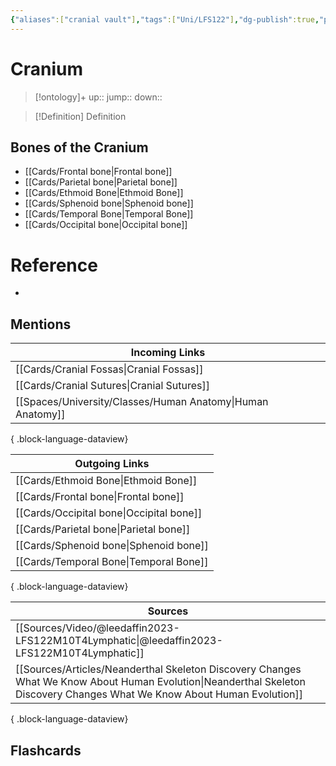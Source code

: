 ```yaml
---
{"aliases":["cranial vault"],"tags":["Uni/LFS122"],"dg-publish":true,"permalink":"/cards/cranium/","dgPassFrontmatter":true}
---
```


# Cranium

> [!ontology]+
> up:: 
> jump:: 
> down:: 

> [!Definition] Definition

## Bones of the Cranium

- [[Cards/Frontal bone\|Frontal bone]]
- [[Cards/Parietal bone\|Parietal bone]]
- [[Cards/Ethmoid Bone\|Ethmoid Bone]]
- [[Cards/Sphenoid bone\|Sphenoid bone]]
- [[Cards/Temporal Bone\|Temporal Bone]]
- [[Cards/Occipital bone\|Occipital bone]]

# Reference

- 

## Mentions

| Incoming Links                                                |
| ------------------------------------------------------------- |
| [[Cards/Cranial Fossas\|Cranial Fossas]]                   |
| [[Cards/Cranial Sutures\|Cranial Sutures]]                 |
| [[Spaces/University/Classes/Human Anatomy\|Human Anatomy]] |

{ .block-language-dataview}

| Outgoing Links                              |
| ------------------------------------------- |
| [[Cards/Ethmoid Bone\|Ethmoid Bone]]     |
| [[Cards/Frontal bone\|Frontal bone]]     |
| [[Cards/Occipital bone\|Occipital bone]] |
| [[Cards/Parietal bone\|Parietal bone]]   |
| [[Cards/Sphenoid bone\|Sphenoid bone]]   |
| [[Cards/Temporal Bone\|Temporal Bone]]   |

{ .block-language-dataview}

| Sources                                                                                                                                                                      |
| ---------------------------------------------------------------------------------------------------------------------------------------------------------------------------- |
| [[Sources/Video/@leedaffin2023-LFS122M10T4Lymphatic\|@leedaffin2023-LFS122M10T4Lymphatic]]                                                                                |
| [[Sources/Articles/Neanderthal Skeleton Discovery Changes What We Know About Human Evolution\|Neanderthal Skeleton Discovery Changes What We Know About Human Evolution]] |

{ .block-language-dataview}

## Flashcards